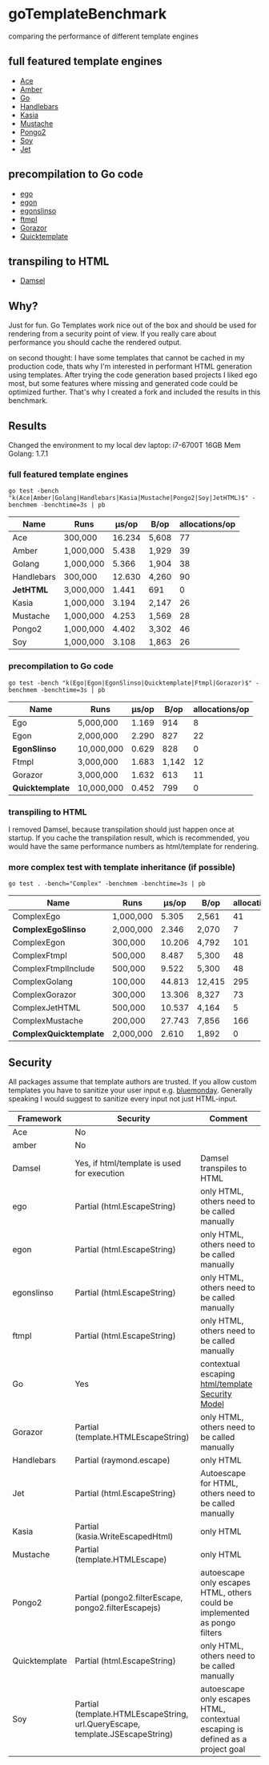 # goTemplateBenchmark
comparing the performance of different template engines

## full featured template engines
* [Ace](https://github.com/yosssi/ace)
* [Amber](https://github.com/eknkc/amber)
* [Go](https://golang.org/pkg/html/template)
* [Handlebars](https://github.com/aymerick/raymond)
* [Kasia](https://github.com/ziutek/kasia.go)
* [Mustache](https://github.com/hoisie/mustache)
* [Pongo2](https://github.com/flosch/pongo2)
* [Soy](https://github.com/robfig/soy)
* [Jet](https://github.com/CloudyKit/jet)

## precompilation to Go code
* [ego](https://github.com/benbjohnson/ego)
* [egon](https://github.com/commondream/egon)
* [egonslinso](https://github.com/SlinSo/egon)
* [ftmpl](https://github.com/tkrajina/ftmpl)
* [Gorazor](https://github.com/sipin/gorazor)
* [Quicktemplate](https://github.com/valyala/quicktemplate)

## transpiling to HTML
* [Damsel](https://github.com/dskinner/damsel)

## Why?
Just for fun. Go Templates work nice out of the box and should be used for rendering from a security point of view.
If you really care about performance you should cache the rendered output.

on second thought:
I have some templates that cannot be cached in my production code, thats why I'm interested in performant
HTML generation using templates. After trying the code generation based projects I liked ego most, but some
features where missing and generated code could be optimized further. That's why I created a fork
and included the results in this benchmark.

## Results
Changed the environment to my local dev laptop: i7-6700T  16GB Mem
Golang: 1.7.1

### full featured template engines
```
go test -bench "k(Ace|Amber|Golang|Handlebars|Kasia|Mustache|Pongo2|Soy|JetHTML)$" -benchmem -benchtime=3s | pb
```
| Name           |      Runs |  µs/op |  B/op | allocations/op |
| --- | --- | --- | --- | --- |
| Ace            |   300,000 | 16.234 | 5,608 |             77 |
| Amber          | 1,000,000 |  5.438 | 1,929 |             39 |
| Golang         | 1,000,000 |  5.366 | 1,904 |             38 |
| Handlebars     |   300,000 | 12.630 | 4,260 |             90 |
| **JetHTML**        | 3,000,000 |  1.441 |   691 |              0 |
| Kasia          | 1,000,000 |  3.194 | 2,147 |             26 |
| Mustache       | 1,000,000 |  4.253 | 1,569 |             28 |
| Pongo2         | 1,000,000 |  4.402 | 3,302 |             46 |
| Soy            | 1,000,000 |  3.108 | 1,863 |             26 |


### precompilation to Go code
```
go test -bench "k(Ego|Egon|EgonSlinso|Quicktemplate|Ftmpl|Gorazor)$" -benchmem -benchtime=3s | pb
```
|  Name              |       Runs | µs/op |  B/op | allocations/op |
| --- | --- | --- | --- | --- |
| Ego               |  5,000,000 | 1.169 |   914 |              8 |
| Egon              |  2,000,000 | 2.290 |   827 |             22 |
| **EgonSlinso**        | 10,000,000 | 0.629 |   828 |              0 |
| Ftmpl             |  3,000,000 | 1.683 | 1,142 |             12 |
| Gorazor           |  3,000,000 | 1.632 |   613 |             11 |
| **Quicktemplate**     | 10,000,000 | 0.452 |   799 |              0 |


### transpiling to HTML
I removed Damsel, because transpilation should just happen once at startup. If you cache the transpilation result, which is recommended, you would have the same performance numbers as html/template for rendering.

### more complex test with template inheritance (if possible)
```
go test . -bench="Complex" -benchmem -benchtime=3s | pb
```
| Name                     |      Runs |  µs/op |   B/op | allocations/op |
| --- | --- | --- | --- | --- |
| ComplexEgo               | 1,000,000 |  5.305 |  2,561 |             41 |
| **ComplexEgoSlinso**         | 2,000,000 |  2.346 |  2,070 |              7 |
| ComplexEgon              |   300,000 | 10.206 |  4,792 |            101 |
| ComplexFtmpl             |   500,000 |  8.487 |  5,300 |             48 |
| ComplexFtmplInclude      |   500,000 |  9.522 |  5,300 |             48 |
| ComplexGolang            |   100,000 | 44.813 | 12,415 |            295 |
| ComplexGorazor           |   300,000 | 13.306 |  8,327 |             73 |
| ComplexJetHTML           |   500,000 | 10.537 |  4,164 |              5 |
| ComplexMustache          |   200,000 | 27.743 |  7,856 |            166 |
| **ComplexQuicktemplate**     | 2,000,000 |  2.610 |  1,892 |              0 |

## Security
All packages assume that template authors are trusted. If you allow custom templates you have to sanitize your user input e.g. [bluemonday](https://github.com/microcosm-cc/bluemonday). Generally speaking I would suggest to sanitize every input not just HTML-input. 

| Framework | Security | Comment |
| --------- | -------- | ------- |
| Ace | No | |
| amber | No | |
| Damsel | Yes, if html/template is used for execution | Damsel transpiles to HTML |
| ego | Partial (html.EscapeString) | only HTML, others need to be called manually |
| egon | Partial (html.EscapeString) | only HTML, others need to be called manually |
| egonslinso | Partial (html.EscapeString) | only HTML, others need to be called manually |
| ftmpl | Partial (html.EscapeString) | only HTML, others need to be called manually |
| Go | Yes | contextual escaping [html/template Security Model](https://golang.org/pkg/html/template/#hdr-Security_Model) |
| Gorazor | Partial (template.HTMLEscapeString) | only HTML, others need to be called manually |
| Handlebars | Partial (raymond.escape) | only HTML |
| Jet | Partial (html.EscapeString) | Autoescape for HTML, others need to be called manually |
| Kasia | Partial (kasia.WriteEscapedHtml) | only HTML |
| Mustache | Partial (template.HTMLEscape) | only HTML |
| Pongo2 | Partial (pongo2.filterEscape, pongo2.filterEscapejs) | autoescape only escapes HTML, others could be implemented as pongo filters |
| Quicktemplate | Partial (html.EscapeString) | only HTML, others need to be called manually |
| Soy | Partial (template.HTMLEscapeString, url.QueryEscape, template.JSEscapeString) | autoescape only escapes HTML, contextual escaping is defined as a project goal |
